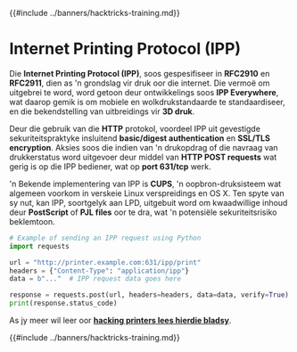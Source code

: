 {{#include ../banners/hacktricks-training.md}}

# Internet Printing Protocol \(IPP\)

Die **Internet Printing Protocol (IPP)**, soos gespesifiseer in **RFC2910** en **RFC2911**, dien as 'n grondslag vir druk oor die internet. Die vermoë om uitgebrei te word, word getoon deur ontwikkelings soos **IPP Everywhere**, wat daarop gemik is om mobiele en wolkdrukstandaarde te standaardiseer, en die bekendstelling van uitbreidings vir **3D druk**.

Deur die gebruik van die **HTTP** protokol, voordeel IPP uit gevestigde sekuriteitspraktyke insluitend **basic/digest authentication** en **SSL/TLS encryption**. Aksies soos die indien van 'n drukopdrag of die navraag van drukkerstatus word uitgevoer deur middel van **HTTP POST requests** wat gerig is op die IPP bediener, wat op **port 631/tcp** werk.

'n Bekende implementering van IPP is **CUPS**, 'n oopbron-druksisteem wat algemeen voorkom in verskeie Linux verspreidings en OS X. Ten spyte van sy nut, kan IPP, soortgelyk aan LPD, uitgebuit word om kwaadwillige inhoud deur **PostScript** of **PJL files** oor te dra, wat 'n potensiële sekuriteitsrisiko beklemtoon.
```python
# Example of sending an IPP request using Python
import requests

url = "http://printer.example.com:631/ipp/print"
headers = {"Content-Type": "application/ipp"}
data = b"..."  # IPP request data goes here

response = requests.post(url, headers=headers, data=data, verify=True)
print(response.status_code)
```
As jy meer wil leer oor [**hacking printers lees hierdie bladsy**](http://hacking-printers.net/wiki/index.php/Main_Page).

{{#include ../banners/hacktricks-training.md}}
